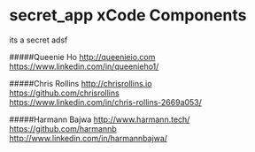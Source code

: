# secret_app xCode Components
its a secret
adsf

#####Queenie Ho
http://queenieio.com  
https://www.linkedin.com/in/queenieho1/  

#####Chris Rollins
http://chrisrollins.io  
https://github.com/chrisrollins  
https://www.linkedin.com/in/chris-rollins-2669a053/  

#####Harmann Bajwa
http://www.harmann.tech/  
https://github.com/harmannb  
http://www.linkedin.com/in/harmannbajwa/  
